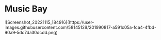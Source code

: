 <h1>Music Bay</h1>
![Screenshot_20221115_184916](https://user-images.githubusercontent.com/58145129/201990817-a591c05a-fca4-4fbd-90a9-5dc7da30dcdd.png)
